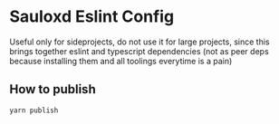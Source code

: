 # Sauloxd Eslint Config
Useful only for sideprojects, do not use it for large projects, since this brings together eslint and typescript dependencies (not as peer deps because installing them and all toolings everytime is a pain)

## How to publish
``` js
yarn publish
```